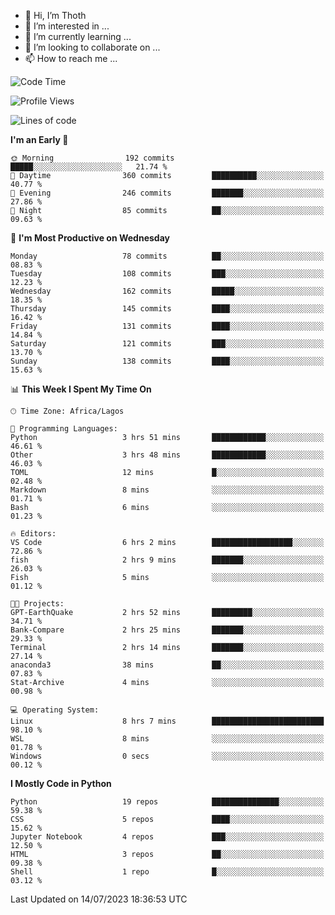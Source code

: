 <!---
thoth2357/thoth2357 is a ✨ special ✨ repository because its `README.md` (this file) appears on your GitHub profile.
You can click the Preview link to take a look at your changes.
--->

- 👋 Hi, I’m Thoth
- 👀 I’m interested in ...
- 🌱 I’m currently learning ...
- 💞️ I’m looking to collaborate on ...
- 📫 How to reach me ...




<!--START_SECTION:waka-->
![Code Time](http://img.shields.io/badge/Code%20Time-2%2C138%20hrs%2020%20mins-blue)

![Profile Views](http://img.shields.io/badge/Profile%20Views-0-blue)

![Lines of code](https://img.shields.io/badge/From%20Hello%20World%20I%27ve%20Written-29.1%20million%20lines%20of%20code-blue)

**I'm an Early 🐤** 

```text
🌞 Morning                192 commits         █████░░░░░░░░░░░░░░░░░░░░   21.74 % 
🌆 Daytime                360 commits         ██████████░░░░░░░░░░░░░░░   40.77 % 
🌃 Evening                246 commits         ███████░░░░░░░░░░░░░░░░░░   27.86 % 
🌙 Night                  85 commits          ██░░░░░░░░░░░░░░░░░░░░░░░   09.63 % 
```
📅 **I'm Most Productive on Wednesday** 

```text
Monday                   78 commits          ██░░░░░░░░░░░░░░░░░░░░░░░   08.83 % 
Tuesday                  108 commits         ███░░░░░░░░░░░░░░░░░░░░░░   12.23 % 
Wednesday                162 commits         █████░░░░░░░░░░░░░░░░░░░░   18.35 % 
Thursday                 145 commits         ████░░░░░░░░░░░░░░░░░░░░░   16.42 % 
Friday                   131 commits         ████░░░░░░░░░░░░░░░░░░░░░   14.84 % 
Saturday                 121 commits         ███░░░░░░░░░░░░░░░░░░░░░░   13.70 % 
Sunday                   138 commits         ████░░░░░░░░░░░░░░░░░░░░░   15.63 % 
```


📊 **This Week I Spent My Time On** 

```text
🕑︎ Time Zone: Africa/Lagos

💬 Programming Languages: 
Python                   3 hrs 51 mins       ████████████░░░░░░░░░░░░░   46.61 % 
Other                    3 hrs 48 mins       ████████████░░░░░░░░░░░░░   46.03 % 
TOML                     12 mins             █░░░░░░░░░░░░░░░░░░░░░░░░   02.48 % 
Markdown                 8 mins              ░░░░░░░░░░░░░░░░░░░░░░░░░   01.71 % 
Bash                     6 mins              ░░░░░░░░░░░░░░░░░░░░░░░░░   01.23 % 

🔥 Editors: 
VS Code                  6 hrs 2 mins        ██████████████████░░░░░░░   72.86 % 
fish                     2 hrs 9 mins        ███████░░░░░░░░░░░░░░░░░░   26.03 % 
Fish                     5 mins              ░░░░░░░░░░░░░░░░░░░░░░░░░   01.12 % 

🐱‍💻 Projects: 
GPT-EarthQuake           2 hrs 52 mins       █████████░░░░░░░░░░░░░░░░   34.71 % 
Bank-Compare             2 hrs 25 mins       ███████░░░░░░░░░░░░░░░░░░   29.33 % 
Terminal                 2 hrs 14 mins       ███████░░░░░░░░░░░░░░░░░░   27.14 % 
anaconda3                38 mins             ██░░░░░░░░░░░░░░░░░░░░░░░   07.83 % 
Stat-Archive             4 mins              ░░░░░░░░░░░░░░░░░░░░░░░░░   00.98 % 

💻 Operating System: 
Linux                    8 hrs 7 mins        █████████████████████████   98.10 % 
WSL                      8 mins              ░░░░░░░░░░░░░░░░░░░░░░░░░   01.78 % 
Windows                  0 secs              ░░░░░░░░░░░░░░░░░░░░░░░░░   00.12 % 
```

**I Mostly Code in Python** 

```text
Python                   19 repos            ███████████████░░░░░░░░░░   59.38 % 
CSS                      5 repos             ████░░░░░░░░░░░░░░░░░░░░░   15.62 % 
Jupyter Notebook         4 repos             ███░░░░░░░░░░░░░░░░░░░░░░   12.50 % 
HTML                     3 repos             ██░░░░░░░░░░░░░░░░░░░░░░░   09.38 % 
Shell                    1 repo              █░░░░░░░░░░░░░░░░░░░░░░░░   03.12 % 
```




 Last Updated on 14/07/2023 18:36:53 UTC
<!--END_SECTION:waka-->
<!--![](http://github-profile-summary-cards.vercel.app/api/cards/profile-details?username=thoth2357&theme=2077)

![](http://github-profile-summary-cards.vercel.app/api/cards/stats?username=thoth2357&theme=2077)![](http://github-profile-summary-cards.vercel.app/api/cards/productive-time?username=thoth2357&theme=2077&utcOffset=8) -->
